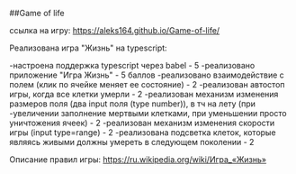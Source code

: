 ##Game of life

ссылка на игру: https://aleks164.github.io/Game-of-life/

Реализована игра "Жизнь" на typescript:

-настроена поддержка typescript через babel - 5
-реализовано приложение "Игра Жизнь" - 5 баллов
-реализовано взаимодействие с полем (клик по ячейке меняет ее состояние) - 2
-реализован автостоп игры, когда все клетки умерли - 2
-реализован механизм изменения размеров поля (два input поля (type number)), в тч на лету (при -увеличении заполнение мертвыми клетками, при уменьшении просто уничтожения ячеек) - 2
-реализован механизм изменения скорости игры (input type=range) - 2
-реализована подсветка клеток, которые являясь живыми должны умереть в следующем поколении - 2

Описание правил игры: https://ru.wikipedia.org/wiki/Игра_«Жизнь»
